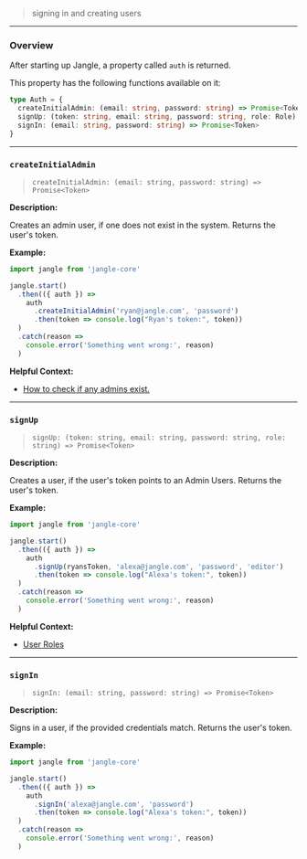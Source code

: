> signing in and creating users

---

### Overview

After starting up Jangle, a property called `auth` is returned.

This property has the following functions available on it:

```ts
type Auth = {
  createInitialAdmin: (email: string, password: string) => Promise<Token>,
  signUp: (token: string, email: string, password: string, role: Role) => Promise<Token>,
  signIn: (email: string, password: string) => Promise<Token>
}
```

---

### `createInitialAdmin`
> `createInitialAdmin: (email: string, password: string) => Promise<Token>`

__Description:__

Creates an admin user, if one does not exist in the system. Returns the user's token.

__Example:__
```js
import jangle from 'jangle-core'

jangle.start()
  .then(({ auth }) =>
    auth
      .createInitialAdmin('ryan@jangle.com', 'password')
      .then(token => console.log("Ryan's token:", token))
  )
  .catch(reason =>
    console.error('Something went wrong:', reason)
  )
```

__Helpful Context:__

- [How to check if any admins exist.](/docs/core/status)

---

### `signUp`
> `signUp: (token: string, email: string, password: string, role: string) => Promise<Token>`

__Description:__

Creates a user, if the user's token points to an Admin Users. Returns the user's token.

__Example:__
```js
import jangle from 'jangle-core'

jangle.start()
  .then(({ auth }) =>
    auth
      .signUp(ryansToken, 'alexa@jangle.com', 'password', 'editor')
      .then(token => console.log("Alexa's token:", token))
  )
  .catch(reason =>
    console.error('Something went wrong:', reason)
  )
```

__Helpful Context:__

- [User Roles](/api/core/roles)

---

### `signIn`
> `signIn: (email: string, password: string) => Promise<Token>`

__Description:__

Signs in a user, if the provided credentials match. Returns the user's token.

__Example:__
```js
import jangle from 'jangle-core'

jangle.start()
  .then(({ auth }) =>
    auth
      .signIn('alexa@jangle.com', 'password')
      .then(token => console.log("Alexa's token:", token))
  )
  .catch(reason =>
    console.error('Something went wrong:', reason)
  )
```
